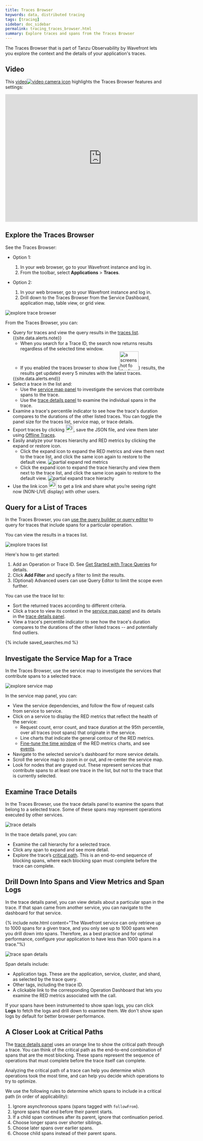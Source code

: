 ```yaml
---
title: Traces Browser
keywords: data, distributed tracing
tags: [tracing]
sidebar: doc_sidebar
permalink: tracing_traces_browser.html
summary: Explore traces and spans from the Traces Browser
---
```


The Traces Browser that is part of Tanzu Observability by Wavefront lets you explore the context and the details of your application's traces.

## Video

This <a href="https://vmwaretv.vmware.com/media/t/1_guro3vem" target="_blank">video<img src="/images/video_camera.png" alt="video camera icon"/></a> highlights the Traces Browser features and settings:

<p>
<iframe id="kmsembed-1_guro3vem" width="608" height="402" src="https://vmwaretv.vmware.com/embed/secure/iframe/entryId/1_guro3vem/uiConfId/49694343/pbc/252649793/st/0" class="kmsembed" allowfullscreen webkitallowfullscreen mozAllowFullScreen allow="autoplay *; fullscreen *; encrypted-media *" referrerPolicy="no-referrer-when-downgrade" frameborder="0" alt="Highlights the Wavefront traces browser features."></iframe>
</p>

## Explore the Traces Browser

See the Traces Browser:

* Option 1:
  1. In your web browser, go to your Wavefront instance and log in.
  1. From the toolbar, select **Applications** > **Traces**.

* Option 2:
  1. In your web browser, go to your Wavefront instance and log in.
  1. Drill down to the Traces Browser from the Service Dashboard, application map, table view, or grid view.

![explore trace browser](images/tracing_traces_browser.png)

From the Traces Browser, you can:
* Query for traces and view the query results in the [traces list](#query-for-a-list-of-traces).
    {{site.data.alerts.note}}
    <ul>
      <li>
        When you search for a Trace ID, the search now returns results regardless of the selected time window.
      </li>
      <li>
        If you enabled the traces browser to show live (<img src="images/traces_browser_live.png"
        style="vertical-align:text-bottom;width:60px" alt="a screenshot fo the live button on the traces browser."/>) results, the results get updated every 5 minutes with the latest traces.
      </li>
    </ul>
    {{site.data.alerts.end}}
* Select a trace in the list and:
  - Use the [service map panel](#investigate-the-service-map-for-a-trace) to investigate the services that contribute spans to the trace.
  - Use the [trace details panel](#examine-trace-details) to examine the individual spans in the trace.
* Examine a trace's percentile indicator to see how the trace's duration compares to the durations of the other listed traces.
  You can toggle the panel size for the traces list, service map, or trace details.
* Export traces by clicking <img src="images/tracing_import_traces.png"
style="vertical-align:text-bottom;width:25px" alt="import tracing icon"/>, save the JSON file, and view them later using [Offline Traces](tracing_view_offline_traces.html).
* Easily analyze your traces hierarchy and RED metrics by clicking the expand or restore icon.
  * Click the expand icon to expand the RED metrics and view them next to the trace list, and click the same icon again to restore to the default view.
    ![partial expand red metrics](images/tracing_ui_partial_expand_red_metrics.png)
  * Click the expand icon to expand the trace hierarchy and view them next to the trace list, and click the same icon again to restore to the default view.
    ![partial expand trace hierachy](images/tracing_ui_partial_expand_trace_hierarchy.png)
* Use the link icon <img src="images/tracing_link_icon.png"
style="vertical-align:text-bottom;width:25px" alt="icon to click to get the link"/> to get a link and share what you’re seeing right now (NON-LIVE display) with other users.

## Query for a List of Traces

In the Traces Browser, you can [use the query builder or query editor](trace_data_query.html) to query for traces that include spans for a particular operation.

You can view the results in a traces list.

![explore traces list](images/tracing_traces_browser_traces_list.png)

Here's how to get started:
1. Add an Operation or Trace ID. See [Get Started with Trace Queries](trace_data_query.html#search-and-filter-traces-on-the-traces-browser) for details.
2. Click **Add Filter** and specify a filter to limit the results.
3. (Optional) Advanced users can use Query Editor to limit the scope even further.

You can use the trace list to:

* Sort the returned traces according to different criteria.
* Click a trace to view its context in the [service map panel](#investigate-the-service-map-for-a-trace) and its details in the [trace details panel](#examine-trace-details).
* View a trace's percentile indicator to see how the trace's duration compares to the durations of the other listed traces -- and potentially find outliers.

{% include saved_searches.md %}

## Investigate the Service Map for a Trace

In the Traces Browser, use the service map to investigate the services that contribute spans to a selected trace.

![explore service map](images/tracing_traces_browser_service_map.png)

In the service map panel, you can:
* View the service dependencies, and follow the flow of request calls from service to service.
* Click on a service to display the RED metrics that reflect the health of the service:
  - Request count, error count, and trace duration at the 95th percentile, over all traces (root spans) that originate in the service.
  - Line charts that indicate the general contour of the RED metrics.
  - [Fine-tune the time window](ui_examine_data.html#fine-tune-the-time-window) of the RED metrics charts, and see [events](events.html).
* Navigate to the selected service's dashboard for more service details.
* Scroll the service map to zoom in or out, and re-center the service map.
* Look for nodes that are grayed out. These represent services that contribute spans to at least one trace in the list, but not to the trace that is currently selected.


## Examine Trace Details

In the Traces Browser, use the trace details panel to examine the spans that belong to a selected trace. Some of these spans may represent operations executed by other services.

![trace details](images/tracing_traces_browser_trace_details.png)

In the trace details panel, you can:
* Examine the call hierarchy for a selected trace.
* Click any span to expand and see more detail.
* Explore the trace’s [critical path](#a-closer-look-at-critical-paths). This is an end-to-end sequence of blocking spans, where each blocking span must complete before the trace can complete.


## Drill Down Into Spans and View Metrics and Span Logs

In the trace details panel, you can view details about a particular span in the trace. If that span came from another service, you can navigate to the dashboard for that service.

{% include note.html content="The Wavefront service can only retrieve up to 1000 spans for a given trace, and you only see up to 1000 spans when you drill down into spans. Therefore, as a best practice and for optimal performance, configure your application to have less than 1000 spans in a trace."%}

![trace span details](images/tracing_span_details_with_logs.png)

Span details include:

* Application tags. These are the application, service, cluster, and shard, as selected by the trace query.
* Other tags, including the trace ID.
* A clickable link to the corresponding Operation Dashboard that lets you examine the RED metrics associated with the call.

If your spans have been instrumented to show span logs, you can click **Logs** to fetch the logs and drill down to examine them. We don't show span logs by default for better browser performance.

## A Closer Look at Critical Paths

The [trace details panel](#examine-trace-details) uses an orange line to show the critical path through a trace. You can think of the critical path as the end-to-end combination of spans that are the most blocking. These spans represent the sequence of operations that must complete before the trace itself can complete.

Analyzing the critical path of a trace can help you determine which operations took the most time, and can help you decide which operations to try to optimize.

We use the following rules to determine which spans to include in a critical path (in order of applicability):
1. Ignore asynchronous spans (spans tagged with `followFrom`).
2. Ignore spans that end before their parent starts.
3. If a child span continues after its parent, ignore that continuation period.
4. Choose longer spans over shorter siblings.
5. Choose later spans over earlier spans.
6. Choose child spans instead of their parent spans.

